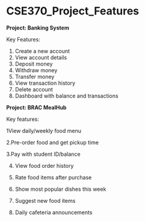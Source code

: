 # CSE370_Project_Features

**Project: Banking System**

Key Features:

1. Create a new account
2. View account details
3. Deposit money
4. Withdraw money
5. Transfer money
6. View transaction history
7. Delete account
8. Dashboard with balance and transactions

**Project: BRAC MealHub**

Key features:

1View daily/weekly food menu

2.Pre-order food and get pickup time

3.Pay with student ID/balance 

4. View food order history
   
5. Rate food items after purchase
   
6. Show most popular dishes this week
   
7. Suggest new food items
    
8. Daily cafeteria announcements
